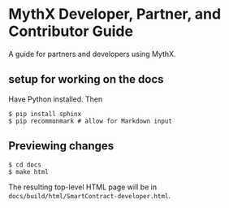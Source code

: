 # MythX Developer, Partner, and Contributor Guide

A guide for partners and developers using MythX.


## setup for working on the docs

Have Python installed. Then

```console
$ pip install sphinx
$ pip recommonmark # allow for Markdown input
```

## Previewing changes

```console
$ cd docs
$ make html
```

The resulting top-level HTML page will be in `docs/build/html/SmartContract-developer.html`.
